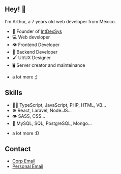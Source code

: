 ## Hey! 👋
I'm Arthur, a 7 years old web developer from México.

- 🦔 Founder of [IntDexSys](https://intdexsys.com)
- 💻 Web developer
- 👁️ Frontend Developer
- 🚪 Backend Developer
- 🖌️ UI/UX Designer
- 🖥️ Server creator and mainteinance
  
+ a lot more ;)

## Skills
- 👨‍💻 TypeScript, JavaScript, PHP, HTML, VB...
- ⚙️ React, Laravel, Node.JS...
- 👁️ SASS, CSS...
- 💽 MySQL, SQL, PostgreSQL, Mongo...

+ a lot more :D

## Contact
- [Corp Email](mailto:contacto@intdexsys.com)
- [Personal Email](mailto:luis.arthur.25@gmail.com)

<!---
ArthurGZ-IDS/ArthurGZ-IDS is a ✨ special ✨ repository because its `README.md` (this file) appears on your GitHub profile.
You can click the Preview link to take a look at your changes.
--->
